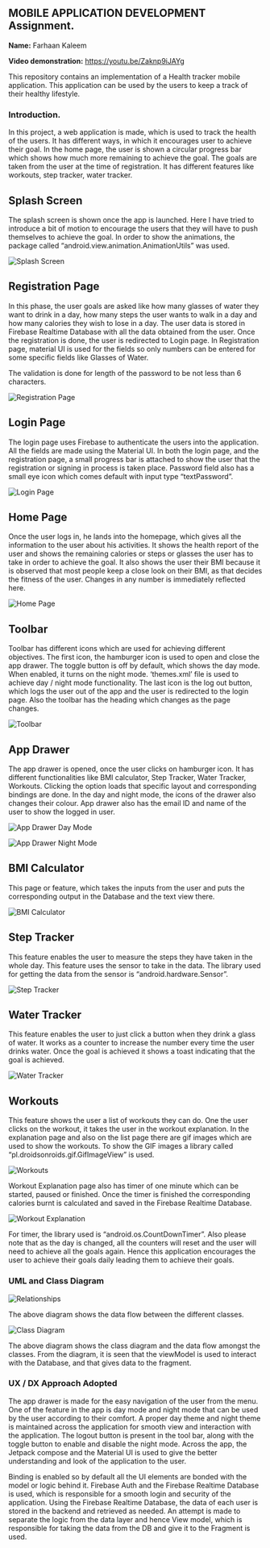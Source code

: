 ## MOBILE APPLICATION DEVELOPMENT Assignment.

__Name:__ Farhaan Kaleem

__Video demonstration:__ https://youtu.be/Zaknp9iJAYg

This repository contains an implementation of a Health tracker mobile application. This application can be used by the users to keep a track of their healthy lifestyle.

### Introduction.

In this project, a web application is made, which is used to track the health of the users. It has different ways, in which it encourages user to achieve their goal. In the home page, the user is shown a circular progress bar which shows how much more remaining to achieve the goal. The goals are taken from the user at the time of registration. It has different features like workouts, step tracker, water tracker.

## Splash Screen

The splash screen is shown once the app is launched. Here I have tried to introduce a bit of motion to encourage the users that they will have to push themselves to achieve the goal. In order to show the animations, the package called “android.view.animation.AnimationUtils” was used.


![Splash Screen](https://github.com/farhaankaleem/HealthFitApplication/blob/workout/Splash%20Screen.png?raw=true) 

## Registration Page

In this phase, the user goals are asked like how many glasses of water they want to drink in a day, how many steps the user wants to walk in a day and how many calories they wish to lose in a day. The user data is stored in Firebase Realtime Database with all the data obtained from the user. Once the registration is done, the user is redirected to Login page. In Registration page, material UI is used for the fields so only numbers can be entered for some specific fields like Glasses of Water.

The validation is done for length of the password to be not less than 6 characters.

![Registration Page](https://github.com/farhaankaleem/HealthFitApplication/blob/workout/Registration.png?raw=true)

## Login Page

The login page uses Firebase to authenticate the users into the application. All the fields are made using the Material UI. In both the login page, and the registration page, a small progress bar is attached to show the user that the registration or signing in process is taken place. Password field also has a small eye icon which comes default with input type “textPassword”.

![Login Page](https://github.com/farhaankaleem/HealthFitApplication/blob/workout/Login.png?raw=true)

## Home Page

Once the user logs in, he lands into the homepage, which gives all the information to the user about his activities. It shows the health report of the user and shows the remaining calories or steps or glasses the user has to take in order to achieve the goal. It also shows the user their BMI because it is observed that most people keep a close look on their BMI, as that decides the fitness of the user. Changes in any number is immediately reflected here.

![Home Page](https://github.com/farhaankaleem/HealthFitApplication/blob/workout/Homepage.png?raw=true)

## Toolbar

Toolbar has different icons which are used for achieving different objectives. The first icon, the hamburger icon is used to open and close the app drawer. The toggle button is off by default, which shows the day mode. When enabled, it turns on the night mode. ‘themes.xml’ file is used to achieve day / night mode functionality. The last icon is the log out button, which logs the user out of the app and the user is redirected to the login page. Also the toolbar has the heading which changes as the page changes.

![Toolbar](https://github.com/farhaankaleem/HealthFitApplication/blob/workout/Toolbar.png?raw=true)

## App Drawer

The app drawer is opened, once the user clicks on hamburger icon. It has different functionalities like BMI calculator, Step Tracker, Water Tracker, Workouts. Clicking the option loads that specific layout and corresponding bindings are done. In the day and night mode, the icons of the drawer also changes their colour. App drawer also has the email ID and name of the user to show the logged in user.

![App Drawer Day Mode](https://github.com/farhaankaleem/HealthFitApplication/blob/workout/AppDrawerDay.png?raw=true)


![App Drawer Night Mode](https://github.com/farhaankaleem/HealthFitApplication/blob/workout/AppDrawerNight.png?raw=true)

## BMI Calculator

This page or feature, which takes the inputs from the user and puts the corresponding output in the Database and the text view there.

![BMI Calculator](https://github.com/farhaankaleem/HealthFitApplication/blob/workout/BMI.png?raw=true)

## Step Tracker

This feature enables the user to measure the steps they have taken in the whole day. This feature uses the sensor to take in the data. The library used for getting the data from the sensor is “android.hardware.Sensor”.

![Step Tracker](https://github.com/farhaankaleem/HealthFitApplication/blob/workout/Steps.png?raw=true)


## Water Tracker

This feature enables the user to just click a button when they drink a glass of water. It works as a counter to increase the number every time the user drinks water. Once the goal is achieved it shows a toast indicating that the goal is achieved.

![Water Tracker](https://github.com/farhaankaleem/HealthFitApplication/blob/workout/Water.png?raw=true)


## Workouts

This feature shows the user a list of workouts they can do. One the user clicks on the workout, it takes the user in the workout explanation. In the explanation page and also on the list page there are gif images which are used to show the workouts. To show the GIF images a library called “pl.droidsonroids.gif.GifImageView” is used.

![Workouts](https://github.com/farhaankaleem/HealthFitApplication/blob/workout/Workouts.png?raw=true)

Workout Explanation page also has timer of one minute which can be started, paused or finished. Once the timer is finished the corresponding calories burnt is calculated and saved in the Firebase Realtime Database.

![Workout Explanation](https://github.com/farhaankaleem/HealthFitApplication/blob/workout/WorkoutExp.png?raw=true)

For timer, the library used is “android.os.CountDownTimer”. Also please note that as the day is changed, all the counters will reset and the user will need to achieve all the goals again. Hence this application encourages the user to achieve their goals daily leading them to achieve their goals.

### UML and Class Diagram

![Relationships](https://github.com/farhaankaleem/HealthFitApplication/blob/workout/Relationships.png?raw=true)

The above diagram shows the data flow between the different classes.

![Class Diagram](https://github.com/farhaankaleem/HealthFitApplication/blob/workout/ClassDiagram.png?raw=true)

The above diagram shows the class diagram and the data flow amongst the classes. From the diagram, it is seen that the viewModel is used to interact with the Database, and that gives data to the fragment.


### UX / DX Approach Adopted

The app drawer is made for the easy navigation of the user from the menu. One of the feature in the app is day mode and night mode that can be used by the user according to their comfort. A proper day theme and night theme is maintained across the application for smooth view and interaction with the application. The logout button is present in the tool bar, along with the toggle button to enable and disable the night mode. Across the app, the Jetpack compose and the Material UI is used to give the better understanding and look of the application to the user.

Binding is enabled so by default all the UI elements are bonded with the model or logic behind it. Firebase Auth and the Firebase Realtime Database is used, which is responsible for a smooth login and security of the application. Using the Firebase Realtime Database, the data of each user is stored in the backend and retrieved as needed. An attempt is made to separate the logic from the data layer and hence View model, which is responsible for taking the data from the DB and give it to the Fragment is used.